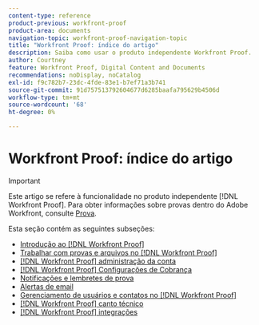 ```yaml
---
content-type: reference
product-previous: workfront-proof
product-area: documents
navigation-topic: workfront-proof-navigation-topic
title: "Workfront Proof: índice do artigo"
description: Saiba como usar o produto independente Workfront Proof.
author: Courtney
feature: Workfront Proof, Digital Content and Documents
recommendations: noDisplay, noCatalog
exl-id: f9c782b7-23dc-4fde-83e1-b7ef71a3b741
source-git-commit: 91d757513792604677d6285baafa795629b4506d
workflow-type: tm+mt
source-wordcount: '68'
ht-degree: 0%

---
```


# Workfront Proof: índice do artigo

<!-- Audited: 12/2023 -->

>[!IMPORTANT]
>
>Este artigo se refere à funcionalidade no produto independente [!DNL Workfront Proof]. Para obter informações sobre provas dentro do Adobe Workfront, consulte [Prova](../review-and-approve-work/proofing/proofing.md).

Esta seção contém as seguintes subseções:

* [Introdução ao [!DNL Workfront Proof]](../workfront-proof/wp-getstarted/getting-started-with-workfront-proof.md)
* [Trabalhar com provas e arquivos no [!DNL Workfront Proof]](../workfront-proof/wp-work-proofsfiles/wp-work-proofs-files.md)
* [[!DNL Workfront Proof] administração da conta](../workfront-proof/wp-acct-admin/wp-account-admin.md)
* [[!DNL Workfront Proof] Configurações de Cobrança](../workfront-proof/wp-billingsettings/wp-billing-settings.md)
* [Notificações e lembretes de prova](../workfront-proof/wp-emailsntfctns/wp-emails-and-notifications.md)
* [Alertas de email](../workfront-proof/wp-emailsntfctns/email-alerts/email-alerts.md)
* [Gerenciamento de usuários e contatos no [!DNL Workfront Proof]](../workfront-proof/wp-mnguserscontacts/manage-user-contacts.md)
* [[!DNL Workfront Proof] canto técnico](../workfront-proof/wp-tech-corner/tech-corner.md)
* [[!DNL Workfront Proof] integrações](../workfront-proof/wp-integrations/wp-integrations.md)
